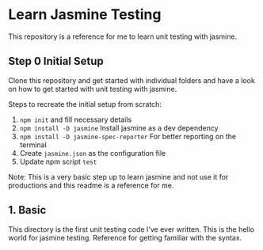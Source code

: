 # Learn Jasmine Testing

This repository is a reference for me to learn unit testing with jasmine. 

## Step 0 Initial Setup
Clone this repository and get started with individual folders and have a look on how to get started with unit testing with jasmine. 

Steps to recreate the initial setup from scratch:

1. `npm init` and fill necessary details
2. `npm install -D jasmine` Install jasmine as a dev dependency
3. `npm install -D jasmine-spec-reporter` For better reporting on the terminal
4. Create `jasmine.json` as the configuration file
5. Update npm script `test`  

Note: This is a very basic step up to learn jasmine and not use it for productions and this readme is a reference for me.

## 1. Basic
This directory is the first unit testing code I've ever written. This is the hello world for jasmine testing. Reference for getting familiar with the syntax.
